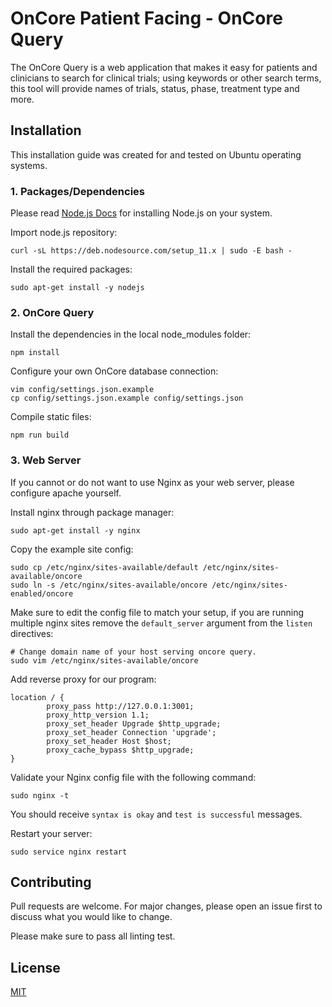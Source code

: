 # OnCore Patient Facing - OnCore Query
The OnCore Query is a web application that makes it easy for patients and clinicians to search for clinical trials; using keywords or other search terms, this tool will provide names of trials, status, phase, treatment type and more.

## Installation
This installation guide was created for and tested on Ubuntu operating systems.

### 1. Packages/Dependencies
Please read [Node.js Docs](https://nodejs.org/en/download/package-manager/) for installing Node.js on your system.

Import node.js repository:
```
curl -sL https://deb.nodesource.com/setup_11.x | sudo -E bash -
```
Install the required packages:
```
sudo apt-get install -y nodejs
```

### 2. OnCore Query
Install the dependencies in the local node_modules folder:
```
npm install
```
Configure your own OnCore database connection:
```
vim config/settings.json.example
cp config/settings.json.example config/settings.json
```
Compile static files:
```
npm run build
```
### 3. Web Server
If you cannot or do not want to use Nginx as your web server, please configure apache yourself.

Install nginx through package manager:
```
sudo apt-get install -y nginx
```
Copy the example site config:
```
sudo cp /etc/nginx/sites-available/default /etc/nginx/sites-available/oncore
sudo ln -s /etc/nginx/sites-available/oncore /etc/nginx/sites-enabled/oncore
```
Make sure to edit the config file to match your setup, if you are running multiple nginx sites remove the `default_server` argument from the `listen` directives:
```
# Change domain name of your host serving oncore query.
sudo vim /etc/nginx/sites-available/oncore
```
Add reverse proxy for our program:
```
location / {
        proxy_pass http://127.0.0.1:3001;
        proxy_http_version 1.1;
        proxy_set_header Upgrade $http_upgrade;
        proxy_set_header Connection 'upgrade';
        proxy_set_header Host $host;
        proxy_cache_bypass $http_upgrade;
}
```
Validate your Nginx config file with the following command:
```
sudo nginx -t
```
You should receive `syntax is okay` and `test is successful` messages.

Restart your server:
```
sudo service nginx restart
```

## Contributing
Pull requests are welcome. For major changes, please open an issue first to discuss what you would like to change.

Please make sure to pass all linting test.

## License
[MIT](https://choosealicense.com/licenses/mit/)